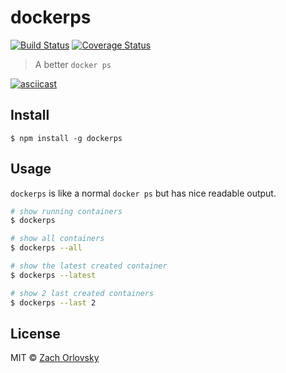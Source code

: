 # dockerps

[![Build Status](https://travis-ci.org/sadorlovsky/dockerps.svg?branch=master)](https://travis-ci.org/sadorlovsky/dockerps)
[![Coverage Status](https://coveralls.io/repos/github/sadorlovsky/dockerps/badge.svg?branch=master)](https://coveralls.io/github/sadorlovsky/dockerps?branch=master)

> A better `docker ps`

[![asciicast](https://asciinema.org/a/e5hdjs2nc3o1qs01nu24u577x.png)](https://asciinema.org/a/e5hdjs2nc3o1qs01nu24u577x)

## Install
```
$ npm install -g dockerps
```

## Usage
`dockerps` is like a normal `docker ps` but has nice readable output.

```bash
# show running containers
$ dockerps

# show all containers
$ dockerps --all

# show the latest created container
$ dockerps --latest

# show 2 last created containers
$ dockerps --last 2
```

## License

MIT © [Zach Orlovsky](https://orlovsky.rocks)
